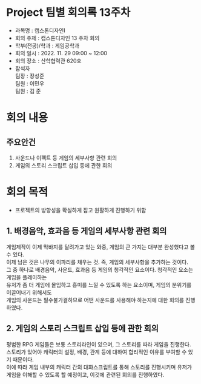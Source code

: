 Project 팀별 회의록 13주차
========

- 과목명 : 캡스톤디자인Ⅰ
- 회의 주제 : 캡스톤디자인 13 주차 회의
- 학부(전공)/학과 : 게임공학과
- 회의 일시 : 2022. 11. 29  09:00 ~ 12:00
- 회의 장소 : 산학협력관 620호
- 참석자  
  팀장 : 장성준  
  팀원 : 이민우  
  팀원 : 김 준  

# 회의 내용

주요안건
------
1. 사운드나 이펙트 등 게임의 세부사항 관련 회의
2. 게임의 스토리 스크립트 삽입 등에 관한 회의

# 회의 목적
- 프로젝트의 방향성을 확실하게 잡고 원활하게 진행하기 위함  

## 1. 배경음악, 효과음 등 게임의 세부사항 관련 회의  
게임제작이 이제 막바지를 달려가고 있는 와중, 게임의 큰 가지는 대부분 완성했다고 볼 수 있다.  
이제 남은 것은 나무의 이파리를 채우는 것. 즉, 게임의 세부사항을 추가하는 것이다.  
그 중 하나로 배경음악, 사운드, 효과음 등 게임의 청각적인 요소이다. 청각적인 요소는 게임을 플레이하는  
유저가 좀 더 게임에 몰입하고 흥미를 느낄 수 있도록 하는 요소이며, 게임의 분위기를 이끌어내기 위해서도  
게임의 사운드는 필수불가결하므로 어떤 사운드를 사용해야 하는지에 대한 회의를 진행하였다.

## 2. 게임의 스토리 스크립트 삽입 등에 관한 회의  
평범한 RPG 게임들은 보통 스토리라인이 있으며, 그 스토리를 따라 게임을 진행한다.  
스토리가 있어야 캐릭터의 설정, 배경, 관계 등에 대하여 합리적인 이유를 부여할 수 있기 때문이다.  
이에 따라 게임 내부의 캐릭터 간의 대화스크립트를 통해 스토리를 진행시키며 유저가  
게임을 이해할 수 있도록 할 예정이고, 이것에 관련된 회의를 진행하였다.
